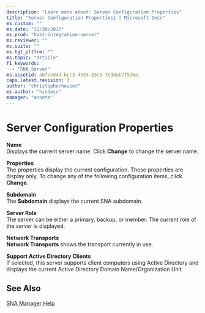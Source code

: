 ```yaml
---
description: "Learn more about: Server Configuration Properties"
title: "Server Configuration Properties1 | Microsoft Docs"
ms.custom: ""
ms.date: "11/30/2017"
ms.prod: "host-integration-server"
ms.reviewer: ""
ms.suite: ""
ms.tgt_pltfrm: ""
ms.topic: "article"
f1_keywords: 
  - "SNA_Server"
ms.assetid: a6fced4d-bcc3-4553-83c9-7eddab2f536a
caps.latest.revision: 3
author: "christopherhouser"
ms.author: "hisdocs"
manager: "anneta"
---
```

# Server Configuration Properties
**Name**  
 Displays the current server name. Click **Change** to change the server name.  
  
 **Properties**  
 The properties display the current configuration. These properties are display only. To change any of the following configuration items, click **Change**.  
  
 **Subdomain**  
 The **Subdomain** displays the current SNA subdomain.  
  
 **Server Role**  
 The server can be either a primary, backup, or member. The current role of the server is displayed.  
  
 **Network Transports**  
 **Network Transports** shows the transport currently in use.  
  
 **Support Active Directory Clients**  
 If selected, this server supports client computers using Active Directory and displays the current Active Directory Domain Name/Organization Unit.  
  
## See Also  
 [SNA Manager Help](../core/sna-manager-help1.md)
